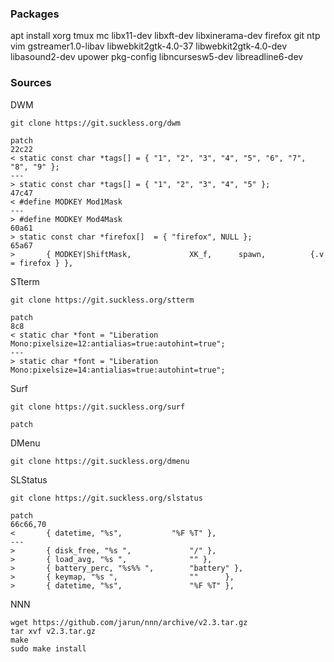 ### Packages

apt install xorg tmux mc libx11-dev libxft-dev libxinerama-dev firefox git ntp vim gstreamer1.0-libav libwebkit2gtk-4.0-37 libwebkit2gtk-4.0-dev libasound2-dev upower
pkg-config libncursesw5-dev libreadline6-dev

### Sources

DWM
```
git clone https://git.suckless.org/dwm

patch
22c22
< static const char *tags[] = { "1", "2", "3", "4", "5", "6", "7", "8", "9" };
---
> static const char *tags[] = { "1", "2", "3", "4", "5" };
47c47
< #define MODKEY Mod1Mask
---
> #define MODKEY Mod4Mask
60a61
> static const char *firefox[]  = { "firefox", NULL };
65a67
>       { MODKEY|ShiftMask,             XK_f,      spawn,          {.v = firefox } },
```

STterm
```
git clone https://git.suckless.org/stterm

patch
8c8
< static char *font = "Liberation Mono:pixelsize=12:antialias=true:autohint=true";
---
> static char *font = "Liberation Mono:pixelsize=14:antialias=true:autohint=true";
```

Surf
```
git clone https://git.suckless.org/surf

patch
```

DMenu
```
git clone https://git.suckless.org/dmenu
```

SLStatus
```
git clone https://git.suckless.org/slstatus

patch
66c66,70
<       { datetime, "%s",           "%F %T" },
---
>       { disk_free, "%s ",             "/" },
>       { load_avg, "%s ",              "" },
>       { battery_perc, "%s%% ",        "battery" },
>       { keymap, "%s ",                ""      },
>       { datetime, "%s",               "%F %T" },
```

NNN
```
wget https://github.com/jarun/nnn/archive/v2.3.tar.gz
tar xvf v2.3.tar.gz
make
sudo make install
```
